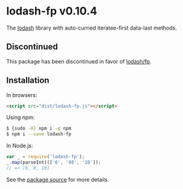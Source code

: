 # lodash-fp v0.10.4

The [lodash](https://lodash.com/) library with auto-curried iteratee-first data-last methods.

## Discontinued

This package has been discontinued in favor of [lodash/fp](https://github.com/lodash/lodash/wiki/FP-Guide).

## Installation

In browsers:

```html
<script src="dist/lodash-fp.js"></script>
```

Using npm:

```bash
$ {sudo -H} npm i -g npm
$ npm i --save lodash-fp
```

In Node.js:

```js
var _ = require('lodash-fp');
_.map(parseInt)(['6', '08', '10']);
// => [6, 8, 10]
```

See the [package source](https://github.com/lodash/lodash-fp/tree/0.10.4) for more details.
